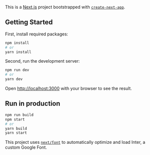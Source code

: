 This is a [Next.js](https://nextjs.org/) project bootstrapped with [`create-next-app`](https://github.com/vercel/next.js/tree/canary/packages/create-next-app).

## Getting Started

First, install required packages:
```bash
npm install
# or 
yarn install
```

Second, run the development server:
```bash
npm run dev
# or
yarn dev
```

Open [http://localhost:3000](http://localhost:3000) with your browser to see the result.


## Run in production

```bash
npm run build
npm start
# or
yarn build
yarn start
```


This project uses [`next/font`](https://nextjs.org/docs/basic-features/font-optimization) to automatically optimize and load Inter, a custom Google Font.
